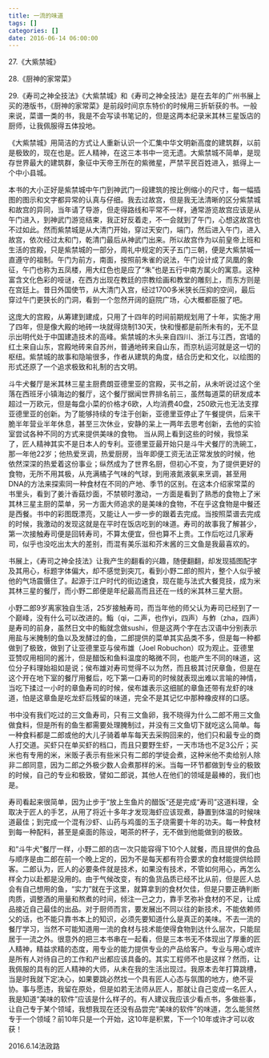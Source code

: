 ```yaml
---
title: 一流的味道
tags: []
categories: []
date: 2016-06-14 06:00:00 
---
```


27.《大紫禁城》

28.《厨神的家常菜》

29.《寿司之神全技法》《大紫禁城》和《寿司之神全技法》是在去年的广州书展上买的港版书，《厨神的家常菜》是前段时间京东特价的时候用三折斩获的书。一般来说，菜谱一类的书，我是不会写读书笔记的，但是这两本纪录米其林三星饭店的厨师，让我佩服得五体投地。

《大紫禁城》用简洁的方式让人重新认识一个汇集中华文明新高度的建筑群，以前是极致的，现在也是。匠人精神，在这三本书中一览无遗。大紫禁城不简单，是现存世界最大的建筑群，象征中天帝王所在的紫微星，严禁平民百姓进入，抵得上一个中小县城。

本书的大小正好是紫禁城中午门到神武门一段建筑的按比例缩小的尺寸，每一幅插图的图示和文字都异常的认真与仔细。我去过故宫，但是我无法清晰的区分紫禁城和故宫的异同，当年请了导游，但走得路线和平常不一样，通常游览故宫应该是从午门进入，到神武门游览结束，我正好反着走，不一会就到了午门，心想这故宫也不过如此。然而紫禁城是从大清门开始，穿过天安门，端门，然后进入午门，进入故宫，依次经过太和门，乾清门最后从神武门出来。所以故宫作为以前皇帝上班和生活的宫殿，只是紫禁城的一部分，周礼中规定的天子五门三朝，便是大紫禁城一直遵守的祖制。午门为前方，南面，按照前朱雀的说法，午门设计成了凤凰的象征，午门也称为五凤楼，用大红色也是应了“朱”也是五行中南方属火的寓意。这种富含文化色彩的哑谜，在西方出现在教廷的宗教绘画和教堂的雕刻上，而东方则是在宫廷上。昔日外国使节，从大清门入宫，经过1700多米狭长压抑的空间，最后穿过午门更狭长的门洞，看到一个忽然开阔的庭院广场，心大概都臣服了吧。

这庞大的宫殿，从筹建到建成，只用了十四年的时间前期规划用了十年，实施才用了四年，但是像大殿的地砖一块就得烧制130天，快和慢都是前所未有的，无不显示出明代处于中国建造技术的高峰。紫禁城的木头来自四川、浙江与江西，宫墙的红土来自山东，宫殿地砖来自苏州，普通地砖来自山东，而京杭运河就是这一切的枢纽。紫禁城的故事和隐喻很多，作者从建筑的角度，结合历史和文化，以绘图的形式还原了一个追求极致和礼制的古文明。

斗牛犬餐厅是米其林三星主厨费朗亚德里亚的宫殿，买书之前，从未听说过这个坐落在西班牙小镇海边的餐厅，这个餐厅据闻世界排名前三，虽然每道菜的研发成本超过一万欧元，但是每盘小菜的价格才6欧，人均消费40盘，250欧元也无法支撑亚德里亚的创新。为了能够持续的专注于创新，亚德里亚停止了午餐提供，后来干脆半年营业半年休息，甚至三次休业，安静的呆上一两年去思考创新，去他的实验室尝试各种不同的方式来提供美味的食物。 当从网上看到这些的时候，我惊呆了，匠人精神其实不是日本人的专利。亚德里亚最开始只是斗牛犬餐厅的洗碗工，那一年他22岁；他热爱烹调，热爱厨房，当年即便工资无法正常发放的时候，他依然深深的热爱着这份事业；纵然成为了世界名厨，但初心不变，为了提供更好的食物，无所不用其极，从充满橘子气味的气球，到用液氮液氨来烹调，甚至用DNA的方法来探索同一种食材在不同的产地、季节的区别。在这本介绍家常菜的书里头，看到了姜汁香菇炒面，不禁顿时激动，一方面是看到了熟悉的食物上了米其林三星主厨的菜单，另一方面大师追求的是美味的食物，不在乎这食物是中餐还是西餐。书中的彩图既漂亮，又能让人一步一步的跟着去完成。当按照菜谱去完成的时候，我激动的发现这就是在平时在饭店吃到的味道。寿司的故事我了解甚少，第一次接触寿司便是回转寿司，不算太便宜，但也算不上贵。工作后吃过几家寿司，似乎也没吃出太大的差别，而混有美乐滋和芥末酱的三文鱼是我最喜欢的。

书展上，《寿司之神全技法》让我产生的翻看的兴趣，随便翻翻，却发现插图配字及其用心，标题字体偏大，却不感觉到突兀，看到小野二郎的照片，整个人似乎被他的气场震慑住了。起源于江户时代的街边速食，现在能与法式大餐竞技，成为米其林三星的餐厅，而小野二郎便是年纪最高而且还在一线的米其林三星大厨。

小野二郎9岁离家独自生活，25岁接触寿司，而当年他的师父认为寿司已经到了一个巅峰，没有什么可以改进的。鮨（qi，二声，也作yi，四声）与鮓（zha，四声）是寿司的前身，虽然日文中的鮨就念做sushi，但是这两个字在古汉语中分别表示用盐与米腌制的鱼以及发酵过的鱼，二郎提供的菜单其实品类不多，但是每一种都做到了极致，做到了让亚德里亚与侯布雄（Joel Robuchon）叹为观止。亚德里亚赞叹用相同的酱汁，但是醋饭和鱼料温度的略微不同，也能产生不同的味道，这位分子料理始祖如是说；侯布雄对寿司觉得不以为然，而且极其讨厌章鱼，但是在这个开在地下室的餐厅用餐后，吃下第一口寿司的时候就表现出难以言喻的神情，当吃下揉过一小时的章鱼寿司的时候，侯布雄表示这细腻的章鱼还带有龙虾的味道，怕是这章鱼是吃龙虾后残留的味道，完全不是其记忆中那种橡皮样的口感。

书中没有我们吃过的三文鱼寿司，只有三文鱼卵，我不晓得为什么二郎不用三文鱼做食料，但是所有的鱼生都需要处理腌制过，并没有三文鱼切下就吃这么简单。每一种食料都是二郎或他的大儿子骑着单车每天去采购回来的，他们只和最专业的商人打交道。买虾只在单买虾的档口，而且只要野生虾，一天市场也不足3公斤；买米也有专用的米，米贩子表示有些米只有二郎的学徒会煮，这种米他不卖给别人除非二郎同意，因为二郎之外极少数人会煮那样的米。当每一环节都做到专业的极致的时候，自己的专业和极致，譬如二郎说，其他人在他们的领域是最棒的，我们也是。

寿司看起来很简单，因为止步于“放上生鱼片的醋饭”还是完成“寿司”这道料理，全取决于匠人的手艺，从用了将近十多年才发现海虾应该现煮，静置到体温的时候味道最佳；到完成一个混有沙虾、山药与鸡蛋的玉子烧需要十年的功夫。每一种食材到每一种配料，甚至是桌面的陈设，喝茶的杯子，无不做到他能做到的极致。

和“斗牛犬”餐厅一样，小野二郎的店一次只能容得下10个人就餐，而且提供的食品与顺序是由二郎在前一个晚上定的，因为不是每天都有符合要求的食材能提供给顾客。二郎认为，匠人的必要条件就是技术，如果没有技术，不管如何用心，再怎么样全力以赴都是没用的。由于气候改变，有的鱼货品质已经不比从前，但是匠人总会有自己想用的鱼，“实力”就在于这里，就算拿到的食材欠佳，但是只要正确判断肉质，调整酒的用量和熬煮的时间，倾注一己之力，靠手艺弥补食材的不足，让成品接近自己最佳的出品。对于厨师而言，要发展出不同以往的新技术，不能依赖师父的话，也不能只靠书本上的知识，必须先要知道什么是真正的美味。不去一流的餐厅学习，当然不可能知道用一流的食材与技术能使得食物到达什么层次，只能屈居于一流之外。很意外的把三本书串在一起看，但是三本书无不体现出了厚重的匠人精神，精益求精的态度，用专业的能力提供专业的产品给客户。专业与用心或许是所有人对待自己的工作和产出都应该具备的。其实工程师不也是这样？然而，让我佩服的具有的匠人精神的大师，从未在我的生活出现过。我原本去年打算跳槽，当是时我就下定决心，如果要跳必然找一个具有匠人心态与氛围的地方，绝不妥协。事与愿违，我留在原处，但是如若无法师从匠人，那就让自己变成一名匠人，我是知道“美味的软件”应该是什么样子的。有人建议我应该少看点书，多做些事，让自己专于某个领域，我想我现在还没有品尝完“美味的软件”的味道，怎么能贸然专于一个领域？前10年只是一个开始，这10年是积累，下一个10年或许才可以收获！



2016.6.14法政路